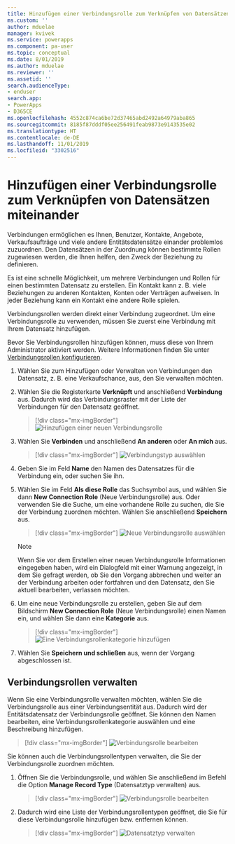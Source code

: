 ```yaml
---
title: Hinzufügen einer Verbindungsrolle zum Verknüpfen von Datensätzen miteinander | Microsoft-Dokumentation
ms.custom: ''
author: mduelae
manager: kvivek
ms.service: powerapps
ms.component: pa-user
ms.topic: conceptual
ms.date: 8/01/2019
ms.author: mduelae
ms.reviewer: ''
ms.assetid: ''
search.audienceType:
- enduser
search.app:
- PowerApps
- D365CE
ms.openlocfilehash: 4552c874ca6be72d37465abd2492a64979aba865
ms.sourcegitcommit: 8185f87dddf05ee256491feab9873e9143535e02
ms.translationtype: HT
ms.contentlocale: de-DE
ms.lasthandoff: 11/01/2019
ms.locfileid: "3302516"
---
```

# <a name="add-a-connection-role-to-link-records-to-each-other"></a>Hinzufügen einer Verbindungsrolle zum Verknüpfen von Datensätzen miteinander

Verbindungen ermöglichen es Ihnen, Benutzer, Kontakte, Angebote, Verkaufsaufträge und viele andere Entitätsdatensätze einander problemlos zuzuordnen. Den Datensätzen in der Zuordnung können bestimmte Rollen zugewiesen werden, die Ihnen helfen, den Zweck der Beziehung zu definieren.

Es ist eine schnelle Möglichkeit, um mehrere Verbindungen und Rollen für einen bestimmten Datensatz zu erstellen. Ein Kontakt kann z. B. viele Beziehungen zu anderen Kontakten, Konten oder Verträgen aufweisen. In jeder Beziehung kann ein Kontakt eine andere Rolle spielen.

Verbindungsrollen werden direkt einer Verbindung zugeordnet. Um eine Verbindungsrolle zu verwenden, müssen Sie zuerst eine Verbindung mit Ihrem Datensatz hinzufügen.

Bevor Sie Verbindungsrollen hinzufügen können, muss diese von Ihrem Administrator aktiviert werden. Weitere Informationen finden Sie unter [Verbindungsrollen konfigurieren](https://docs.microsoft.com/powerapps/maker/common-data-service/configure-connection-roles).

1. Wählen Sie zum Hinzufügen oder Verwalten von Verbindungen den Datensatz, z. B. eine Verkaufschance, aus, den Sie verwalten möchten.  
2. Wählen Sie die Registerkarte **Verknüpft** und anschließend **Verbindung** aus. Dadurch wird das Verbindungsraster mit der Liste der Verbindungen für den Datensatz geöffnet.

    > [!div class="mx-imgBorder"]
    > ![Hinzufügen einer neuen Verbindungsrolle](media/connection1.png "Hinzufügen einer neuen Verbindungsrolle") 

3. Wählen Sie **Verbinden** und anschließend **An anderen** oder **An mich** aus.

    > [!div class="mx-imgBorder"]
    > ![Verbindungstyp auswählen](media/connection2.png "Verbindungstyp auswählen") 
  
4. Geben Sie im Feld **Name** den Namen des Datensatzes für die Verbindung ein, oder suchen Sie ihn.

5. Wählen Sie im Feld **Als diese Rolle** das Suchsymbol aus, und wählen Sie dann **New Connection Role** (Neue Verbindungsrolle) aus. Oder verwenden Sie die Suche, um eine vorhandene Rolle zu suchen, die Sie der Verbindung zuordnen möchten. Wählen Sie anschließend **Speichern** aus.

    > [!div class="mx-imgBorder"]
    > ![Neue Verbindungsrolle auswählen](media/connection3.png "Neue Verbindungsrolle auswählen")  

    > [!NOTE]
    > Wenn Sie vor dem Erstellen einer neuen Verbindungsrolle Informationen eingegeben haben, wird ein Dialogfeld mit einer Warnung angezeigt, in dem Sie gefragt werden, ob Sie den Vorgang abbrechen und weiter an der Verbindung arbeiten oder fortfahren und den Datensatz, den Sie aktuell bearbeiten, verlassen möchten.

6. Um eine neue Verbindungsrolle zu erstellen, geben Sie auf dem Bildschirm **New Connection Role** (Neue Verbindungsrolle) einen Namen ein, und wählen Sie dann eine **Kategorie** aus.

    > [!div class="mx-imgBorder"]
    >  ![Eine Verbindungsrollenkategorie hinzufügen](media/connection4.png "Eine Verbindungsrollenkategorie hinzufügen") 

7. Wählen Sie **Speichern und schließen** aus, wenn der Vorgang abgeschlossen ist.

  
## <a name="manage-connection-roles"></a>Verbindungsrollen verwalten

Wenn Sie eine Verbindungsrolle verwalten möchten, wählen Sie die Verbindungsrolle aus einer Verbindungsentität aus. Dadurch wird der Entitätsdatensatz der Verbindungsrolle geöffnet.  Sie können den Namen bearbeiten, eine Verbindungsrollenkategorie auswählen und eine Beschreibung hinzufügen.


   > [!div class="mx-imgBorder"]
   > ![Verbindungsrolle bearbeiten](media/connection7.png "Verbindungsrolle bearbeiten") 
  
Sie können auch die Verbindungsrollentypen verwalten, die Sie der Verbindungsrolle zuordnen möchten.

1. Öffnen Sie die Verbindungsrolle, und wählen Sie anschließend im Befehl die Option **Manage Record Type** (Datensatztyp verwalten) aus. 

    > [!div class="mx-imgBorder"]
    > ![Verbindungsrolle bearbeiten](media/connection5.png "Verbindungsrolle bearbeiten") 
  

2. Dadurch wird eine Liste der Verbindungsrollentypen geöffnet, die Sie für diese Verbindungsrolle hinzufügen bzw. entfernen können.

    > [!div class="mx-imgBorder"]
    > ![Datensatztyp verwalten](media/connection6.png "Datensatztyp verwalten") 


